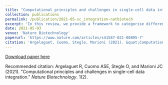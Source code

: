 ```yaml
---
title: "Computational principles and challenges in single-cell data integration"
collection: publications
permalink: /publication/2021-05-sc_integration-natbiotech
excerpt: 'In this review, we provide a framework to categorise different forms of single-cell data integration and explore future challenges for the field.'
date: 2021-05-03
venue: 'Nature Biotechnology'
paperurl: 'https://www.nature.com/articles/s41587-021-00895-7'
citation: 'Argelaguet, Cuomo, Stegle, Marioni (2021). &quot;Computational principles and challenges in single-cell data integration.&quot; <i>Nature Biotechnology</i>. 1(2).'
---
```


[Download paper here](http://annacuomo.github.io/files/s41587-021-00895-7.pdf)

Recommended citation: Argelaguet R, Cuomo ASE, Stegle O, and Marioni JC (2021). "Computational principles and challenges in single-cell data integration." <i>Nature Biotechnology</i>. 1(2).
